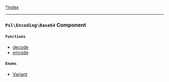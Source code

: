 <!--
    This markdown file was generated using `docs/documenter.php`.

    Any edits to it will likely be lost.
-->

[*index](./../README.md)

---

### `Psl\Encoding\Base64` Component

#### `Functions`

- [decode](./../../src/Psl/Encoding/Base64/decode.php#L18)
- [encode](./../../src/Psl/Encoding/Base64/encode.php#L12)

#### `Enums`

- [Variant](./../../src/Psl/Encoding/Base64/Variant.php#L7)


